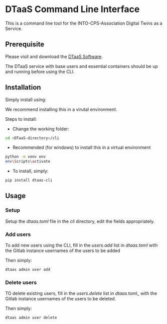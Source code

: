 # DTaaS Command Line Interface

This is a command line tool for the
INTO-CPS-Association Digital Twins as a Service.

## Prerequisite

Please visit and download the
[DTaaS Software](https://github.com/INTO-CPS-Association/DTaaS).

The DTaaS service with base users and essential
containers should be up and running before using the CLI.

## Installation

Simply install using:

We recommend installing this in a virutal environment.

Steps to install:

- Change the working folder:

```bash
cd <DTaaS-directory>/cli
```

- Recommended (for windows) to install this in a virtual environment

```bash
python -m venv env
env\Scripts\activate
```

- To install, simply:

```bash
pip install dtaas-cli
```

## Usage

### Setup

Setup the _dtaas.toml_ file in the _cli_ directory,
edit the fields appropriately.

### Add users

To add new users using the CLI, fill in the _users.add_ list in
_dtaas.toml_ with the Gitlab instance usernames of the users to be added

Then simply:

```bash
dtaas admin user add
```

### Delete users

TO delete existing users, fill in the _users.delete_ list in
_dtaas_.toml_ with the Gitlab instance usernames of the users to be deleted.

Then simply:

```bash
dtaas admin user delete
```
